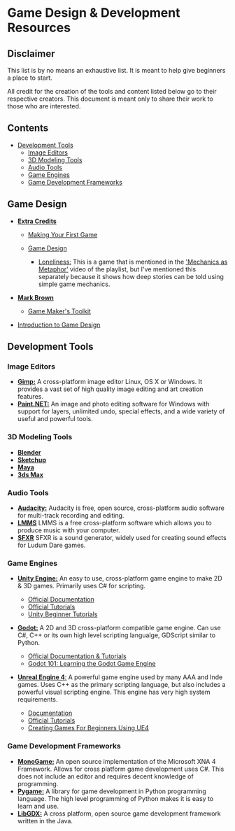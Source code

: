# Game Design & Development Resources

## Disclaimer

This list is by no means an exhaustive list. It is meant to help give beginners a place to start.

All credit for the creation of the tools and content listed below go to their respective creators. This document is meant only to share their work to those who are interested.
## Contents
* [Development Tools](#development-tools)
    + [Image Editors](#image-editors)
    + [3D Modeling Tools](#3d-modeling-tools)
    + [Audio Tools](#audio-tools)
    + [Game Engines](#game-engines)
    + [Game Development Frameworks](#game-development-frameworks)

## Game Design
* [**Extra Credits**](https://www.youtube.com/channel/UCCODtTcd5M1JavPCOr_Uydg)
  * [Making Your First Game](https://www.youtube.com/watch?v=z06QR-tz1_o&list=PLhyKYa0YJ_5C6QC36h5eApOyXtx98ehGi)
  * [Game Design](https://www.youtube.com/watch?v=e31OSVZF77w&list=PLhyKYa0YJ_5BkTruCmaBBZ8z6cP9KzPiX&index=2)

    * [Loneliness:](http://www.necessarygames.com/my-games/loneliness/flash) This is a game that is mentioned in the ['Mechanics as Metaphor'](https://www.youtube.com/watch?v=4QwcI4iQt2Y&index=86&list=PLhyKYa0YJ_5BkTruCmaBBZ8z6cP9KzPiX) video of the playlist, but I've mentioned this separately because it shows how deep stories can be told using simple game mechanics.

* [**Mark Brown**](https://www.youtube.com/channel/UCqJ-Xo29CKyLTjn6z2XwYAw)
  * [Game Maker's Toolkit](https://www.youtube.com/playlist?list=PLc38fcMFcV_s7Lf6xbeRfWYRt7-Vmi_X9)
* [Introduction to Game Design](https://www.coursera.org/learn/game-design)

## Development Tools

### Image Editors
* [**Gimp:**](https://www.gimp.org/)
A cross-platform image editor Linux, OS X or Windows. It provides a vast set of high quality image editing and art creation features.
* [**Paint.NET:**](https://www.getpaint.net/)
An image and photo editing software for Windows with support for layers, unlimited undo, special effects, and a wide variety of useful and powerful tools.

### 3D Modeling Tools

* [**Blender**](https://www.blender.org/)
* [**Sketchup**](https://www.sketchup.com/products/sketchup-free)
* [**Maya**](https://www.autodesk.com/education/free-software/maya)
* [**3ds Max**](https://www.autodesk.com/education/free-software/3ds-max)

### Audio Tools
* [**Audacity:**](http://www.audacityteam.org/)
Audacity is free, open source, cross-platform audio software for multi-track recording and editing.
* [**LMMS**](http://lmms.sourceforge.net/)
LMMS is a free cross-platform software which allows you to produce music with your computer.
* [**SFXR**](http://www.drpetter.se/project_sfxr.html)
SFXR is a sound generator, widely used for creating sound effects for Ludum Dare games.

### Game Engines
* [**Unity Engine:**](https://unity3d.com)
An easy to use, cross-platform game engine to make 2D & 3D games. Primarily uses C# for scripting.
  * [Official Documentation](https://docs.unity3d.com/Manual/index.html)
  * [Official Tutorials](https://unity3d.com/learn/tutorials)
  * [Unity Beginner Tutorials](https://www.youtube.com/watch?v=IlKaB1etrik&list=PLPV2KyIb3jR5QFsefuO2RlAgWEz6EvVi6&index=2)

* [**Godot:**](https://godotengine.org/)
A 2D and 3D cross-platform compatible game engine. Can use C#, C++ or its own high level scripting langualge, GDScript similar to Python.
  * [Official Documentation & Tutorials](http://docs.godotengine.org/en/3.0/index.html)
  * [Godot 101: Learning the Godot Game Engine](https://www.youtube.com/watch?v=gHA4M2cqWb0&list=PLsk-HSGFjnaFISfGRTXxp65FXOa9UkYc5)

* [**Unreal Engine 4**:](https://www.unrealengine.com/en-US/what-is-unreal-engine-4)
A powerful game engine used by many AAA and Inde games. Uses C++ as the primary scripting language, but also includes a powerful visual scripting engine. This engine has very high system requirements.
  * [Documentation](https://docs.unrealengine.com/en-us/)
  * [Official Tutorials](https://docs.unrealengine.com/en-us/Videos)
  * [Creating Games For Beginners Using UE4](https://www.youtube.com/watch?v=1M3S3eiJK5I&list=PLL0cLF8gjBpqDdMoeid6Vl5roMl6xJQGC)


### Game Development Frameworks
* [**MonoGame:**](http://www.monogame.net)
An open source implementation of the Microsoft XNA 4 Framework. Allows for cross platform game development uses C#. This does not include an editor and requires decent knowledge of programming.
* [**Pygame:**](https://www.pygame.org)
A library for game development in Python programming language. The high level programming of Python makes it is easy to learn and use.
*  [**LibGDX:**](https://libgdx.badlogicgames.com/)
A cross platform, open source game development framework written in the Java.

